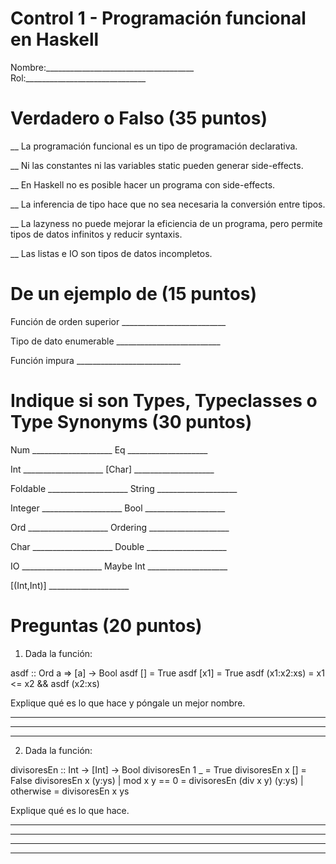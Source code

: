 # Control 1 - Programación funcional en Haskell

Nombre:_____________________________________  Rol:______________________________

# Verdadero o Falso (35 puntos)

__ La programación funcional es un tipo de programación declarativa.

__ Ni las constantes ni las variables static pueden generar side-effects.

__ En Haskell no es posible hacer un programa con side-effects.

__ La inferencia de tipo hace que no sea necesaria la conversión entre tipos.

__ La lazyness no puede mejorar la eficiencia de un programa, pero permite tipos
de datos infinitos y reducir syntaxis.

__ Las listas e IO son tipos de datos incompletos.


# De un ejemplo de (15 puntos)

Función de orden superior  __________________________

Tipo de dato enumerable    __________________________

Función impura             __________________________


# Indique si son Types, Typeclasses o Type Synonyms (30 puntos)

Num         ____________________    Eq          ____________________

Int         ____________________    [Char]      ____________________

Foldable    ____________________    String      ____________________

Integer     ____________________    Bool        ____________________

Ord         ____________________    Ordering    ____________________

Char        ____________________    Double      ____________________

IO          ____________________    Maybe Int   ____________________

[(Int,Int)] ____________________

# Preguntas (20 puntos)

1) Dada la función:

asdf :: Ord a => [a] -> Bool
asdf []         = True
asdf [x1]       = True
asdf (x1:x2:xs) = x1 <= x2 && asdf (x2:xs)

Explique qué es lo que hace y póngale un mejor nombre.

________________________________________________________________________________

________________________________________________________________________________

________________________________________________________________________________


2) Dada la función:

divisoresEn :: Int -> [Int] -> Bool
divisoresEn 1 _         = True
divisoresEn x []        = False
divisoresEn x (y:ys)
	| mod x y == 0  = divisoresEn (div x y) (y:ys)
	| otherwise     = divisoresEn x ys

Explique qué es lo que hace.

________________________________________________________________________________

________________________________________________________________________________

________________________________________________________________________________

________________________________________________________________________________


